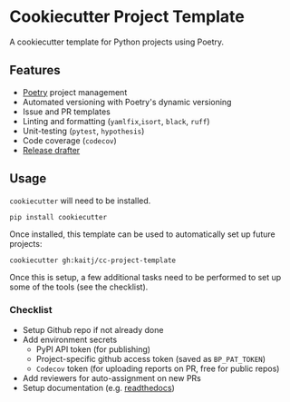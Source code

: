 # Cookiecutter Project Template

A cookiecutter template for Python projects using Poetry.

## Features

- [Poetry](https://python-poetry.org/) project management
- Automated versioning with Poetry's dynamic versioning
- Issue and PR templates
- Linting and formatting (`yamlfix`,`isort`, `black`, `ruff`)
- Unit-testing (`pytest`, `hypothesis`)
- Code coverage (`codecov`)
- [Release drafter](https://github.com/marketplace/actions/release-drafter)

## Usage

`cookiecutter` will need to be installed.

```
pip install cookiecutter
```

Once installed, this template can be used to automatically set up future
projects:

```
cookiecutter gh:kaitj/cc-project-template
```

Once this is setup, a few additional tasks need to be performed to set up some
of the tools (see the checklist).

### Checklist

- Setup Github repo if not already done
- Add environment secrets
  - PyPI API token (for publishing)
  - Project-specific github access token (saved as `BP_PAT_TOKEN`)
  - `Codecov` token (for uploading reports on PR, free for public repos)
- Add reviewers for auto-assignment on new PRs
- Setup documentation (e.g. [readthedocs](https://readthedocs.org))
